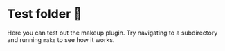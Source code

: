 # Test folder 🧪

Here you can test out the makeup plugin. Try navigating to a subdirectory and running `make` to see how it works.
